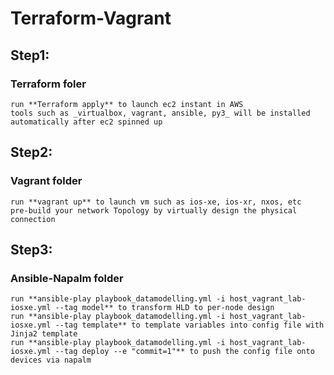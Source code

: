 # Terraform-Vagrant

## Step1:
### Terraform foler
    run **Terraform apply** to launch ec2 instant in AWS
    tools such as _virtualbox, vagrant, ansible, py3_ will be installed automatically after ec2 spinned up


## Step2:
### Vagrant folder 
    run **vagrant up** to launch vm such as ios-xe, ios-xr, nxos, etc
    pre-build your network Topology by virtually design the physical connection

 
## Step3:
### Ansible-Napalm folder 
    run **ansible-play playbook_datamodelling.yml -i host_vagrant_lab-iosxe.yml --tag model** to transform HLD to per-node design
    run **ansible-play playbook_datamodelling.yml -i host_vagrant_lab-iosxe.yml --tag template** to template variables into config file with Jinja2 template
    run **ansible-play playbook_datamodelling.yml -i host_vagrant_lab-iosxe.yml --tag deploy --e "commit=1"** to push the config file onto devices via napalm

 
